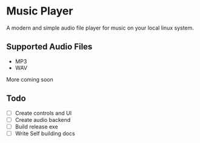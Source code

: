 # Music Player

A modern and simple audio file player for music on your local linux system.

## Supported Audio Files

- MP3
- WAV

More coming soon

## Todo

- [ ] Create controls and UI
- [ ] Create audio backend
- [ ] Build release exe
- [ ] Write Self building docs